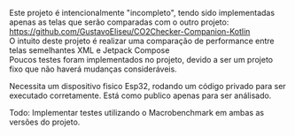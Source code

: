 Este projeto é intencionalmente "incompleto", tendo sido implementadas apenas as telas que serão comparadas com o outro projeto: https://github.com/GustavoEliseu/CO2Checker-Companion-Kotlin <br>
O intuito deste projeto é realizar uma comparação de performance entre telas semelhantes XML e Jetpack Compose <br>
Poucos testes foram implementados no projeto, devido a ser um projeto fixo que não haverá mudanças consideráveis.

Necessita um dispositivo fisico Esp32, rodando um código privado para ser executado corretamente. Está como publico apenas para ser análisado.<br>



Todo: Implementar testes utilizando o Macrobenchmark em ambas as versões do projeto.
